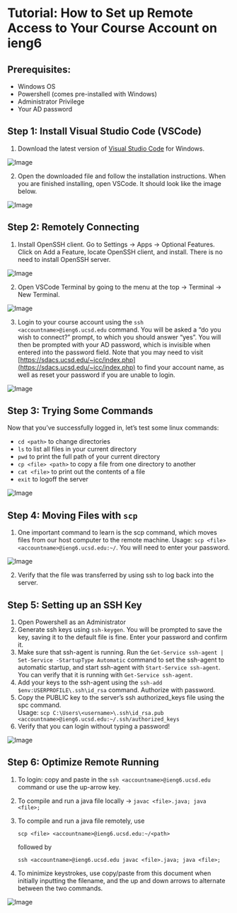 # Tutorial: How to Set up Remote Access to Your Course Account on ieng6

## **Prerequisites:**
- Windows OS
- Powershell (comes pre-installed with Windows)
- Administrator Privilege
- Your AD password

## **Step 1: Install Visual Studio Code (VSCode)**
1. Download the latest version of [Visual Studio Code](https://code.visualstudio.com/) for Windows. 

![Image](https://ssgadient.github.io/CSE15L/lab-1/InstallingVSCode.PNG)

2. Open the downloaded file and follow the installation instructions. When you are finished installing, open VSCode. It should look like the image below.  

![Image](https://ssgadient.github.io/CSE15L/lab-1/OpeningVSCode.PNG)

## **Step 2: Remotely Connecting**
1. Install OpenSSH client. Go to Settings → Apps → Optional Features. Click on Add a Feature, locate OpenSSH client, and install. There is no need to install OpenSSH server. 

![Image](https://ssgadient.github.io/CSE15L/lab-1/InstallingOpenSSHClient.PNG)

2. Open VSCode Terminal by going to the menu at the top → Terminal → New Terminal. 

![Image](https://ssgadient.github.io/CSE15L/lab-1/OpeningVSCodeTerminal.PNG)

3. Login to your course account using the ```ssh <accountname>@ieng6.ucsd.edu``` command. You will be asked a “do you wish to connect?” prompt, to which you should answer “yes”. You will then be prompted with your AD password, which is invisible when entered into the password field. Note that you may need to visit [https://sdacs.ucsd.edu/~icc/index.php](https://sdacs.ucsd.edu/~icc/index.php) to find your account name, as well as reset your password if you are unable to login. 

![Image](https://ssgadient.github.io/CSE15L/lab-1/FirstSSH.PNG)

## **Step 3: Trying Some Commands**
Now that you’ve successfully logged in, let’s test some linux commands:
- `cd <path>` to change directories
- `ls` to list all files in your current directory
- `pwd` to print the full path of your current directory  
- `cp <file> <path>` to copy a file from one directory to another
- `cat <file>` to print out the contents of a file
- `exit` to logoff the server

![Image](https://ssgadient.github.io/CSE15L/lab-1/TestingCommands.PNG)

## **Step 4: Moving Files with ```scp```**
1. One important command to learn is the scp command, which moves files from our host computer to the remote machine. Usage: ```scp <file> <accountname>@ieng6.ucsd.edu:~/```. You will need to enter your password. 

![Image](https://ssgadient.github.io/CSE15L/lab-1/UsingSCP.png)

2. Verify that the file was transferred by using ssh to log back into the server. 

## **Step 5: Setting up an SSH Key**
1. Open Powershell as an Administrator
2. Generate ssh keys using ```ssh-keygen```. You will be prompted to save the key, saving it to the default file is fine. Enter your password and confirm it. 
3. Make sure that ssh-agent is running. Run the ```Get-Service ssh-agent | Set-Service -StartupType Automatic``` command to set the ssh-agent to automatic startup, and start ssh-agent with ```Start-Service ssh-agent```. You can verify that it is running with ```Get-Service ssh-agent```. 
4. Add your keys to the ssh-agent using the ```ssh-add $env:USERPROFILE\.ssh\id_rsa``` command. Authorize with password. 
5. Copy the PUBLIC key to the server’s ssh authorized_keys file using the spc command.  
Usage: ```scp C:\Users\<username>\.ssh\id_rsa.pub <accountname>@ieng6.ucsd.edu:~/.ssh/authorized_keys```
6. Verify that you can login without typing a password! 

![Image](https://ssgadient.github.io/CSE15L/lab-1/SettingUpSSHKeys.PNG)

## **Step 6: Optimize Remote Running**
1. To login: copy and paste in the ```ssh <accountname>@ieng6.ucsd.edu``` command or use the up-arrow key.
2. To compile and run a java file locally → ```javac <file>.java; java <file>;```  
3. To compile and run a java file remotely, use

    ```scp <file> <accountname>@ieng6.ucsd.edu:~/<path>```  

    followed by

    ```ssh <accountname>@ieng6.ucsd.edu javac <file>.java; java <file>;```

4. To minimize keystrokes, use copy/paste from this document when initially inputting the filename, and the up and down arrows to alternate between the two commands. 

![Image](https://ssgadient.github.io/CSE15L/lab-1/OptimizingRemoteRunning.PNG)